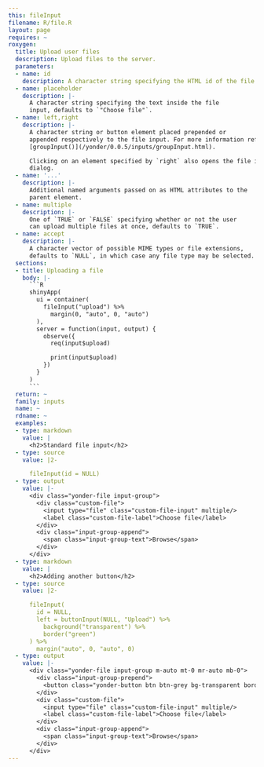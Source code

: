```yaml
---
this: fileInput
filename: R/file.R
layout: page
requires: ~
roxygen:
  title: Upload user files
  description: Upload files to the server.
  parameters:
  - name: id
    description: A character string specifying the HTML id of the file input.
  - name: placeholder
    description: |-
      A character string specifying the text inside the file
      input, defaults to `"Choose file"`.
  - name: left,right
    description: |-
      A character string or button element placed prepended or
      appended respectively to the file input. For more information refer to
      [groupInput()](/yonder/0.0.5/inputs/groupInput.html).

      Clicking on an element specified by `right` also opens the file input
      dialog.
  - name: '...'
    description: |-
      Additional named arguments passed on as HTML attributes to the
      parent element.
  - name: multiple
    description: |-
      One of `TRUE` or `FALSE` specifying whether or not the user
      can upload multiple files at once, defaults to `TRUE`.
  - name: accept
    description: |-
      A character vector of possible MIME types or file extensions,
      defaults to `NULL`, in which case any file type may be selected.
  sections:
  - title: Uploading a file
    body: |-
      ```R
      shinyApp(
        ui = container(
          fileInput("upload") %>%
            margin(0, "auto", 0, "auto")
        ),
        server = function(input, output) {
          observe({
            req(input$upload)

            print(input$upload)
          })
        }
      )
      ```
  return: ~
  family: inputs
  name: ~
  rdname: ~
  examples:
  - type: markdown
    value: |
      <h2>Standard file input</h2>
  - type: source
    value: |2-

      fileInput(id = NULL)
  - type: output
    value: |-
      <div class="yonder-file input-group">
        <div class="custom-file">
          <input type="file" class="custom-file-input" multiple/>
          <label class="custom-file-label">Choose file</label>
        </div>
        <div class="input-group-append">
          <span class="input-group-text">Browse</span>
        </div>
      </div>
  - type: markdown
    value: |
      <h2>Adding another button</h2>
  - type: source
    value: |2-

      fileInput(
        id = NULL,
        left = buttonInput(NULL, "Upload") %>%
          background("transparent") %>%
          border("green")
      ) %>%
        margin("auto", 0, "auto", 0)
  - type: output
    value: |-
      <div class="yonder-file input-group m-auto mt-0 mr-auto mb-0">
        <div class="input-group-prepend">
          <button class="yonder-button btn btn-grey bg-transparent border border-green" type="button" role="button">Upload</button>
        </div>
        <div class="custom-file">
          <input type="file" class="custom-file-input" multiple/>
          <label class="custom-file-label">Choose file</label>
        </div>
        <div class="input-group-append">
          <span class="input-group-text">Browse</span>
        </div>
      </div>
---
```

